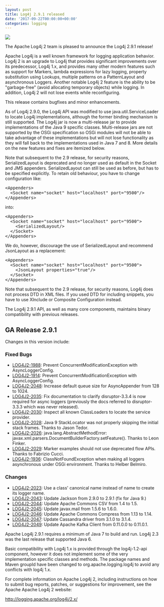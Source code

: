 ```yaml
---
layout: post
title: Log4j 2.9.1 released
date: '2017-09-22T00:00:00+00:00'
categories: logging
---
```

<img src="http://logging.apache.org/log4j/2.x/images/logo.jpg" />
<p>
The Apache Log4j 2 team is pleased to announce the Log4j 2.9.1 release!
</p><p>

Apache Log4j is a well known framework for logging application behavior. Log4j 2 is an upgrade
to Log4j that provides significant improvements over its predecessor, Log4j 1.x, and provides
many other modern features such as support for Markers, lambda expressions for lazy logging,
property substitution using Lookups, multiple patterns on a PatternLayout and asynchronous
Loggers. Another notable Log4j 2 feature is the ability to be "garbage-free" (avoid allocating
temporary objects) while logging. In addition, Log4j 2 will not lose events while reconfiguring.
</p><p>

This release contains bugfixes and minor enhancements.
</p><p>

As of Log4j 2.9.0, the Log4j API was modified to use java.util.ServiceLoader to locate Log4j implementations,
although the former binding mechanism is still supported. The Log4j jar is now a multi-release jar
to provide implementations of the Java 9 specific classes. Multi-release jars are not supported by
the OSGi specification so OSGi modules will not be able to take advantage of these implementations
but will not lose functionality as they will fall back to the implementations used in Java 7 and 8.
More details on the new features and fixes are itemized below.
</p><p>

Note that subsequent to the 2.9 release, for security reasons, SerializedLayout is deprecated and no
longer used as default in the Socket and JMS appenders. SerializedLayout can still be used as before,
but has to be specified explicitly. To retain old behaviour, you have to change configuration like:
</p>
<pre>
&lt;Appenders&gt;
  &lt;Socket name="socket" host="localhost" port="9500"/&gt;
&lt;/Appenders&gt;
</pre>
<p>

into:
</p>

<pre>
&lt;Appenders&gt;
  &lt;Socket name="socket" host="localhost" port="9500"&gt;
    &lt;SerializedLayout/&gt;
  &lt;/Socket&gt;
&lt;/Appenders&gt;
</pre>

<p>
We do, however, discourage the use of SerializedLayout and recommend JsonLayout as a replacement:
</p>

<pre>
&lt;Appenders&gt;
  &lt;Socket name="socket" host="localhost" port="9500"&gt;
    &lt;JsonLayout properties="true"/&gt;
  &lt;/Socket&gt;
&lt;/Appenders&gt;
</pre>

<p>
Note that subsequent to the 2.9 release, for security reasons, Log4j does not process DTD in XML files.
If you used DTD for including snippets, you have to use XInclude or Composite Configuration instead.
</p><p>

The Log4j 2.9.1 API, as well as many core components, maintains binary compatibility with previous releases.
</p><p>

<h2>GA Release 2.9.1</h2>

<p>
Changes in this version include:
</p>

<!--
<a name="new"/>
<h3>New Features</h3>

<ul>
</ul>
-->
<a name="fixed"/>
<h3>Fixed Bugs</h3>

<ul>
<li><a href="https://issues.apache.org/jira/browse/LOG4J2-1988">LOG4J2-1988</a>: Prevent ConcurrentModificationException with AsyncLoggerConfig.</li>
<li><a href="https://issues.apache.org/jira/browse/LOG4J2-1914">LOG4J2-1914</a>: Prevent ConcurrentModificationException with AsyncLoggerConfig.</li>
<li><a href="https://issues.apache.org/jira/browse/LOG4J2-2048">LOG4J2-2048</a>: Increase default queue size for AsyncAppender from 128 to 1024.</li>
<li><a href="https://issues.apache.org/jira/browse/LOG4J2-2035">LOG4J2-2035</a>: Fix documentation to clarify disruptor-3.3.4 is now required for async loggers (previously the docs referred to disruptor-3.3.3 which was never released).</li>
<li><a href="https://issues.apache.org/jira/browse/LOG4J2-2030">LOG4J2-2030</a>: Inspect all known ClassLoaders to locate the service provider.</li>
<li><a href="https://issues.apache.org/jira/browse/LOG4J2-2028">LOG4J2-2028</a>: Java 9 StackLocator was not properly skipping the initial stack frames. Thanks to Jason Tedor.</li>
<li><a href="https://issues.apache.org/jira/browse/LOG4J2-2026">LOG4J2-2026</a>: java.lang.AbstractMethodError: javax.xml.parsers.DocumentBuilderFactory.setFeature(). Thanks to Leon Finker.</li>
<li><a href="https://issues.apache.org/jira/browse/LOG4J2-2029">LOG4J2-2029</a>: Marker examples should not use deprecated flow APIs. Thanks to Fabrizio Cucci.</li>
<li><a href="https://issues.apache.org/jira/browse/LOG4J2-1936">LOG4J2-1936</a>: ClassNotFoundException when making all loggers asynchronous under OSGi environment. Thanks to Helber Belmiro.</li>
</ul>

<a name="changes"/><a name="changed"/>
<h3>Changes</h3>
<ul>
<li><a href="https://issues.apache.org/jira/browse/LOG4J2-2023">LOG4J2-2023</a>: Use a class' canonical name instead of name to create its logger name.</li>
<li><a href="https://issues.apache.org/jira/browse/LOG4J2-2043">LOG4J2-2043</a>: Update Jackson from 2.9.0 to 2.9.1 (fix for Java 9.)</li>
<li><a href="https://issues.apache.org/jira/browse/LOG4J2-2044">LOG4J2-2044</a>: Update Apache Commons CSV from 1.4 to 1.5.</li>
<li><a href="https://issues.apache.org/jira/browse/LOG4J2-2045">LOG4J2-2045</a>: Update javax.mail from 1.5.6 to 1.6.0.</li>
<li><a href="https://issues.apache.org/jira/browse/LOG4J2-2046">LOG4J2-2046</a>: Update Apache Commons Compress from 1.13 to 1.14.</li>
<li><a href="https://issues.apache.org/jira/browse/LOG4J2-2047">LOG4J2-2047</a>: Update Cassandra driver from 3.1.0 to 3.1.4.</li>
<li><a href="https://issues.apache.org/jira/browse/LOG4J2-2049">LOG4J2-2049</a>: Update Apache Kafka Client from 0.11.0.0 to 0.11.0.1.</li>
</ul>


<p>
Apache Log4j 2.9.1 requires a minimum of Java 7 to build and run. Log4j 2.3 was the last release that supported Java 6.
</p><p>

Basic compatibility with Log4j 1.x is provided through the log4j-1.2-api component, however it does not implement some of the very implementation specific classes and methods. The package names and Maven groupId have been changed to org.apache.logging.log4j to avoid any conflicts with log4j 1.x.
</p><p>

For complete information on Apache Log4j 2, including instructions on how to submit bug reports, patches, or suggestions for improvement, see the Apache Apache Log4j 2 website:
</p><p>

<a href="http://logging.apache.org/log4j/2.x/">http://logging.apache.org/log4j/2.x/</a>
</p>
